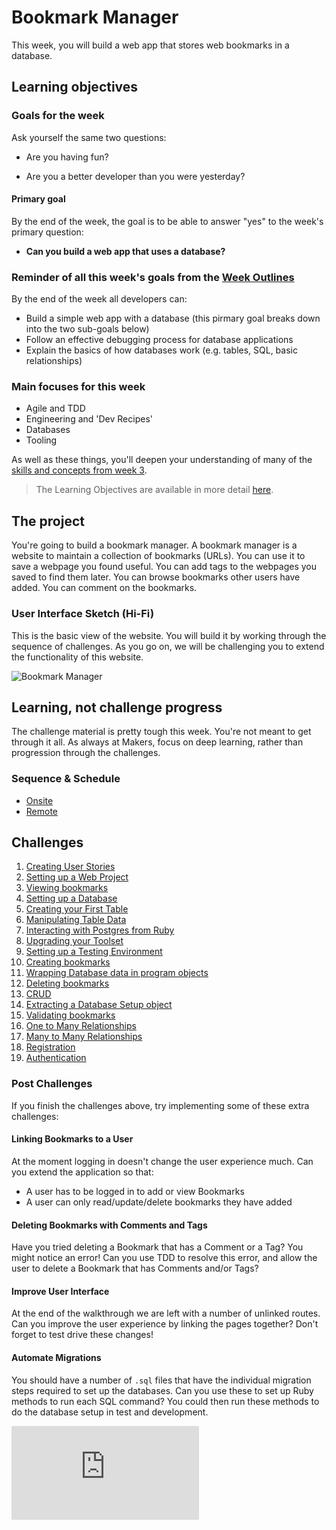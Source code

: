 # Bookmark Manager

This week, you will build a web app that stores web bookmarks in a database.

## Learning objectives

### Goals for the week

Ask yourself the same two questions:

- Are you having fun?

- Are you a better developer than you were yesterday?

#### Primary goal

By the end of the week, the goal is to be able to answer "yes" to the week's primary question:

- **Can you build a web app that uses a database?**

### Reminder of all this week's goals from the [Week Outlines](https://github.com/makersacademy/course/blob/master/week_outlines.md)

By the end of the week all developers can:

* Build a simple web app with a database (this pirmary goal breaks down into the two sub-goals below)
* Follow an effective debugging process for database applications
* Explain the basics of how databases work (e.g. tables, SQL, basic relationships)

### Main focuses for this week

- Agile and TDD
- Engineering and 'Dev Recipes'
- Databases
- Tooling

As well as these things, you'll deepen your understanding of many of the [skills and concepts from week 3](https://github.com/makersacademy/course/tree/master/intro_to_the_web).

> The Learning Objectives are available in more detail [here](./learning_objectives.md).

## The project

You're going to build a bookmark manager.  A bookmark manager is a website to maintain a collection of bookmarks (URLs). You can use it to save a webpage you found useful. You can add tags to the webpages you saved to find them later. You can browse bookmarks other users have added. You can comment on the bookmarks.

### User Interface Sketch (Hi-Fi)

This is the basic view of the website. You will build it by working through the sequence of challenges. As you go on, we will be challenging you to extend the functionality of this website.

![](https://dchtm6r471mui.cloudfront.net/hackpad.com_jubMxdBrjni_p.52567_1380279073159_Screen%20Shot%202013-09-27%20at%2011.06.12.png "Bookmark Manager")

## Learning, not challenge progress

The challenge material is pretty tough this week. You're not meant to get through it all.  As always at Makers, focus on deep learning, rather than progression through the challenges.

### Sequence & Schedule
* [Onsite](../sequence/onsite/week04.md)
* [Remote](../sequence/remote/week04.md)

## Challenges

 1. [Creating User Stories](01_creating_user_stories.md)
 2. [Setting up a Web Project](02_setting_up_a_web_project.md)
 3. [Viewing bookmarks](03_viewing_bookmarks.md)
 4. [Setting up a Database](04_setting_up_a_database.md)
 5. [Creating your First Table](05_creating_your_first_table.md)
 6. [Manipulating Table Data](06_manipulating_table_data.md)
 7. [Interacting with Postgres from Ruby](07_interacting_with_postgres_from_ruby.md)
 8. [Upgrading your Toolset](08_upgrading_your_toolset.md)
 9. [Setting up a Testing Environment](09_setting_up_a_testing_environment.md)
 10. [Creating bookmarks](10_creating_bookmarks.md)
 11. [Wrapping Database data in program objects](11_wrapping_database_data_in_program_objects.md)
 12. [Deleting bookmarks](12_deleting_bookmarks.md)
 13. [CRUD](13_crud.md)
 14. [Extracting a Database Setup object](14_extracting_a_database_setup_object.md)
 15. [Validating bookmarks](15_validating_bookmarks.md)
 16. [One to Many Relationships](16_one_to_many_relations.md)
 17. [Many to Many Relationships](17_many_to_many_relationships.md)
 18. [Registration](18_registration.md)
 19. [Authentication](19_authentication.md)

### Post Challenges

If you finish the challenges above, try implementing some of these extra challenges:

#### Linking Bookmarks to a User

At the moment logging in doesn't change the user experience much. Can you extend the application so that:

- A user has to be logged in to add or view Bookmarks
- A user can only read/update/delete bookmarks they have added

#### Deleting Bookmarks with Comments and Tags

Have you tried deleting a Bookmark that has a Comment or a Tag? You might notice an error!
Can you use TDD to resolve this error, and allow the user to delete a Bookmark that has Comments and/or Tags?

#### Improve User Interface

At the end of the walkthrough we are left with a number of unlinked routes. Can you improve the user experience by linking the pages together? Don't forget to test drive these changes!

#### Automate Migrations

You should have a number of `.sql` files that have the individual migration steps required to set up the databases. Can you use these to set up Ruby methods to run each SQL command? You could then run these methods to do the database setup in test and development.


![Tracking pixel](https://githubanalytics.herokuapp.com/course/bookmark_manager/00_challenge_map.md)
